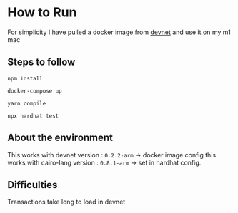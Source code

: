 # How to Run

For simplicity I have pulled a docker image from [devnet](https://github.com/Shard-Labs/starknet-devnet) and use it on my m1 mac

## Steps to follow

```
npm install 
```
```
docker-compose up 
```

```
yarn compile
```

```
npx hardhat test
```
## About the environment 

This works with devnet version : `0.2.2-arm`  ->  docker image config
this works with cairo-lang version : `0.8.1-arm` -> set in hardhat config.
## Difficulties

Transactions take long to load in devnet
